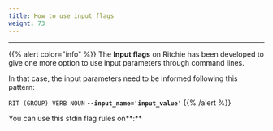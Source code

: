 ```yaml
---
title: How to use input flags
weight: 73
---
```


---

{{% alert color="info" %}}
The **Input flags** on Ritchie has been developed to give one more option to use input parameters through command lines.   
  
In that case, the input parameters need to be informed following this pattern:

`RIT (GROUP) VERB NOUN` **`--input_name='input_value'`** 
{{% /alert %}}

You can use this stdin flag rules on**:**

